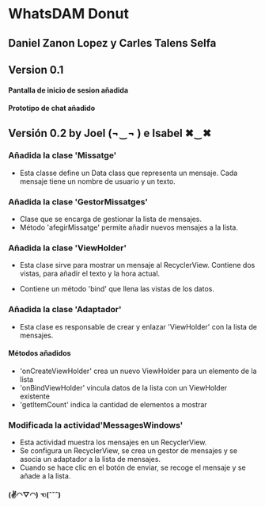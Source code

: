 # WhatsDAM Donut

## Daniel Zanon Lopez y Carles Talens Selfa

## Version 0.1

#### Pantalla de inicio de sesion añadida
#### Prototipo de chat añadido

## Versión 0.2 by Joel (¬‿¬ ) e Isabel ✖‿✖

### Añadida la clase 'Missatge'

- Esta classe define un Data class que representa un mensaje. Cada mensaje tiene un nombre de usuario y un texto.

### Añadida la clase 'GestorMissatges'

- Clase que se encarga de gestionar la lista de mensajes.
- Método 'afegirMissatge' permite añadir nuevos mensajes a la lista.

### Añadida la clase 'ViewHolder'

- Esta clase sirve para mostrar un mensaje al RecyclerView. Contiene dos vistas, para añadir el texto y la hora actual.

- Contiene un método 'bind' que llena las vistas de los datos.

### Añadida la clase 'Adaptador'

- Esta clase es responsable de crear y enlazar 'ViewHolder' con la lista de mensajes.

#### Métodos añadidos 
- 'onCreateViewHolder' crea un nuevo ViewHolder para un elemento de la lista
- 'onBindViewHolder' vincula datos de la lista con un ViewHolder existente
- 'getItemCount' indica la cantidad de elementos a mostrar

### Modificada la actividad'MessagesWindows'
- Esta actividad muestra los mensajes en un RecyclerView.
- Se configura un RecyclerView, se crea un gestor de mensajes y se asocia un adaptador a la lista de mensajes.
- Cuando se hace clic en el botón de enviar, se recoge el mensaje y se añade a la lista.

#### (✌◠▽◠) ☜(ˆ˘ˆ)
